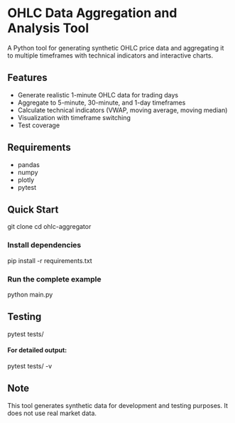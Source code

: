 # OHLC Data Aggregation and Analysis Tool

A Python tool for generating synthetic OHLC price data and aggregating it to multiple timeframes with technical indicators and interactive charts.

## Features

- Generate realistic 1-minute OHLC data for trading days
- Aggregate to 5-minute, 30-minute, and 1-day timeframes
- Calculate technical indicators (VWAP, moving average, moving median)
- Visualization with timeframe switching
- Test coverage

## Requirements

- pandas
- numpy
- plotly
- pytest

## Quick Start

git clone <repository-url>
cd ohlc-aggregator

### Install dependencies
pip install -r requirements.txt

### Run the complete example
python main.py

## Testing

pytest tests/
#### For detailed output:
pytest tests/ -v

## Note
This tool generates synthetic data for development and testing purposes. It does not use real market data.